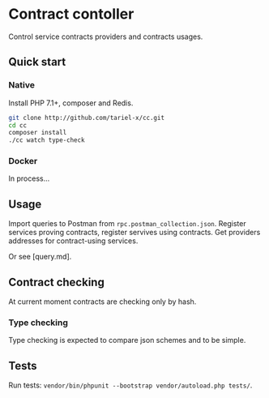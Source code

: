 # Contract contoller

Control service contracts providers and contracts usages.

## Quick start

### Native

Install PHP 7.1+, composer and Redis.

```bash
git clone http://github.com/tariel-x/cc.git
cd cc
composer install
./cc watch type-check
```

### Docker

In process...

## Usage

Import queries to Postman from `rpc.postman_collection.json`. Register services proving contracts, register servives using contracts. Get providers addresses for contract-using services.

Or see [query.md].

## Contract checking

At current moment contracts are checking only by hash.

### Type checking

Type checking is expected to compare json schemes and to be simple.

## Tests

Run tests: `vendor/bin/phpunit --bootstrap vendor/autoload.php tests/`.